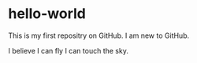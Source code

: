 # hello-world
This is my first repositry on GitHub. I am new to GitHub.

I believe I can fly I can touch the sky.

